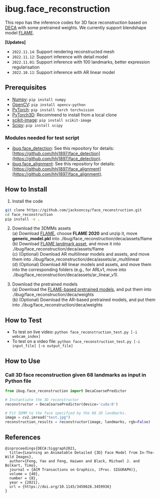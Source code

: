 # ibug.face_reconstruction
This repo has the inference codes for 3D face reconstruction based on [DECA](https://arxiv.org/pdf/2012.04012.pdf) with some pretrained weights. We currently support blendshape model [FLAME](https://flame.is.tue.mpg.de/index.html). 

**\[Updates\]**
 - `2022.11.14`: Support rendering reconstructed mesh
 - `2022.11.12`: Support inference with detail model
 - `2022.11.01`: Support inference with 100 landmarks, better expression regularisation
 - `2022.10.11`: Support inference with AR linear model

## Prerequisites
* [Numpy](https://www.numpy.org/): `pip install numpy`
* [OpenCV](https://opencv.org/): `pip install opencv-python`
* [PyTorch](https://pytorch.org/): `pip install torch torchvision`
* [PyTorch3D](https://github.com/facebookresearch/pytorch3d/blob/main/INSTALL.md#2-install-from-a-local-clone): Recommend to install from a local clone
* [scikit-image](https://scikit-image.org/): `pip install scikit-image`
* [Scipy](https://www.scipy.org/): `pip install scipy`
### Modules needed for test script
* [ibug.face_detection](https://github.com/hhj1897/face_detection): See this repository for details: [https://github.com/hhj1897/face_detection](https://github.com/hhj1897/face_detection).
* [ibug.face_alignment](https://github.com/hhj1897/face_alignment): See this repository for details: [https://github.com/hhj1897/face_alignment](https://github.com/hhj1897/face_alignment).

## How to Install

1. Install the code
```bash
git clone https://github.com/jacksoncsy/face_reconstruction.git
cd face_reconstruction
pip install -e .
```

2. Download the 3DMMs assets \
    (a) Download [FLAME](https://flame.is.tue.mpg.de/download.php), choose **FLAME 2020** and unzip it, move **generic_model.pkl** into ./ibug/face_reconstruction/deca/assets/flame \
    (b) Download [FLAME landmark asset](https://github.com/YadiraF/DECA/blob/master/data/landmark_embedding.npy), and move it into ./ibug/face_reconstruction/deca/assets/flame \
    (c) (Optional) Download AR multilinear models and assets, and move them into ./ibug/face_reconstruction/deca/assets/ar_multilinear \
    (d) (Optional) Download AR linear models and assets, and move them into the corresponding folders (e.g., for ARLv1, move into ./ibug/face_reconstruction/deca/assets/ar_linear_v1).

3. Download the pretrained models \
    (a) Download the [FLAME-based pretrained models](https://drive.google.com/drive/folders/1Gke3AwvtHvukz4XxGC4PwwgpFALR_xUL?usp=sharing), and put them into ./ibug/face_reconstruction/deca/weights  \
    (b) (Optional) Download the AR-based pretrained models, and put them into ./ibug/face_reconstruction/deca/weights

## How to Test
* To test on live video: `python face_reconstruction_test.py [-i webcam_index]`
* To test on a video file: `python face_reconstruction_test.py [-i input_file] [-o output_file]`

## How to Use

### Call 3D face reconstruction given 68 landmarks as input in Python file
```python
from ibug.face_reconstruction import DecaCoarsePredictor

# Instantiate the 3D reconstructor
reconstructor = DecaCoarsePredictor(device='cuda:0')

# Fit 3DMM to the face specified by the 68 2D landmarks.
image = cv2.imread("test.jpg")
reconstruction_results = reconstructor(image, landmarks, rgb=False)
```

## References
```
@inproceedings{DECA:Siggraph2021,
  title={Learning an Animatable Detailed {3D} Face Model from In-The-Wild Images},
  author={Feng, Yao and Feng, Haiwen and Black, Michael J. and Bolkart, Timo},
  journal = {ACM Transactions on Graphics, (Proc. SIGGRAPH)}, 
  volume = {40}, 
  number = {8}, 
  year = {2021}, 
  url = {https://doi.org/10.1145/3450626.3459936} 
}